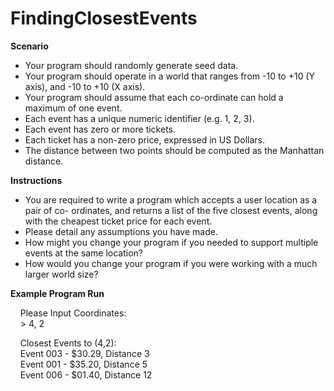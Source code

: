 # FindingClosestEvents
  
**Scenario**
  - Your program should randomly generate seed data.
  - Your program should operate in a world that ranges from -10 to +10 (Y axis), and -10 to +10 (X axis).
  - Your program should assume that each co-ordinate can hold a maximum of one event.
  - Each event has a unique numeric identifier (e.g. 1, 2, 3).
  - Each event has zero or more tickets.
  - Each ticket has a non-zero price, expressed in US Dollars.
  - The distance between two points should be computed as the Manhattan distance.
  
**Instructions**
  - You are required to write a program which accepts a user location as a pair of co- ordinates, and returns a list of the five closest events, along with the cheapest ticket price for each event.
  - Please detail any assumptions you have made.
  - How might you change your program if you needed to support multiple events at the
same location?
  - How would you change your program if you were working with a much larger world
size?
  
**Example Program Run**

&nbsp;&nbsp;&nbsp;&nbsp;Please Input Coordinates:  
&nbsp;&nbsp;&nbsp;&nbsp;\> 4, 2

&nbsp;&nbsp;&nbsp;&nbsp;Closest Events to (4,2):  
&nbsp;&nbsp;&nbsp;&nbsp;Event 003 - $30.29, Distance 3   
&nbsp;&nbsp;&nbsp;&nbsp;Event 001 - $35.20, Distance 5  
&nbsp;&nbsp;&nbsp;&nbsp;Event 006 - $01.40, Distance 12  
